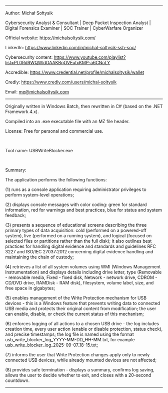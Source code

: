 -----------------------------------------------------------------------------------------------------------------------------------------------------------------------------------------------------------------------------------------------------------------------------------------------

Author: Michał Sołtysik

Cybersecurity Analyst & Consultant | Deep Packet Inspection Analyst | Digital Forensics Examiner | SOC Trainer | CyberWarfare Organizer

Official website: https://michalsoltysik.com/

LinkedIn: https://www.linkedin.com/in/michal-soltysik-ssh-soc/

Cybersecurity content: https://www.youtube.com/playlist?list=PL0RdRWQWldOAAKBqOVEutxKMP-a6CNoLY

Accredible: https://www.credential.net/profile/michalsoltysik/wallet

Credly: https://www.credly.com/users/michal-soltysik

Email: me@michalsoltysik.com

-----------------------------------------------------------------------------------------------------------------------------------------------------------------------------------------------------------------------------------------------------------------------------------------------

Originally written in Windows Batch, then rewritten in C# (based on the .NET Framework 4.x).

Compiled into an .exe executable file with an MZ file header.

License: Free for personal and commercial use.

<br>

Tool name: USBWriteBlocker.exe

<br>

Summary:

The application performs the following functions:

(1) runs as a console application requiring administrator privileges to perform system-level operations;

(2) displays console messages with color coding: green for standard information, red for warnings and best practices, blue for status and system feedback;

(3) presents a sequence of educational screens describing the three primary types of data acquisition: cold (performed on a powered-off system), live (performed on a running system), and logical (focused on selected files or partitions rather than the full disk); it also outlines best practices for handling digital evidence and standards and guidelines RFC 3227 and ISO/IEC 27037:2012 concerning digital evidence handling and maintaining the chain of custody;

(4) retrieves a list of all system volumes using WMI (Windows Management Instrumentation) and displays details including drive letter, type (Removable - removable media, Fixed - fixed disk, Network - network drive, CDROM - CD/DVD drive, RAMDisk - RAM disk), filesystem, volume label, size, and free space in gigabytes;

(5) enables management of the Write Protection mechanism for USB devices - this is a Windows feature that prevents writing data to connected USB media and protects their original content from modification; the user can enable, disable, or check the current status of this mechanism;

(6) enforces logging of all actions to a chosen USB drive - the log includes creation time, every user action (enable or disable protection, status check), and precise timestamps; the log file is named using the format usb_write_blocker_log_YYYY-MM-DD_HH-MM.txt, for example usb_write_blocker_log_2025-09-07_18-15.txt;

(7) informs the user that Write Protection changes apply only to newly connected USB devices, while already mounted devices are not affected;

(8) provides safe termination - displays a summary, confirms log saving, allows the user to decide whether to exit, and closes with a 20-second countdown.

-----------------------------------------------------------------------------------------------------------------------------------------------------------------------------------------------------------------------------------------------------------------------------------------------
